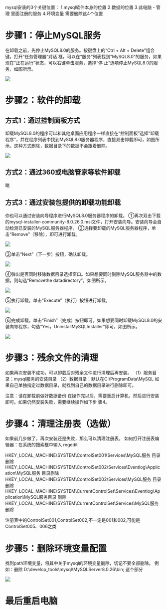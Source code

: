 mysql安装的3个关键位置：
1.mysql软件本身的位置
2.数据的位置
3.此电脑 - 管理 里面注册的服务
4.环境变量
需要删除这4个位置

# 步骤1：停止MySQL服务

在卸载之前，先停止MySQL8.0的服务。按键盘上的“Ctrl + Alt + Delete”组合键，打开“任务管理器”对话
框，可以在“服务”列表找到“MySQL8.0”的服务，如果现在“正在运行”状态，可以右键单击服务，选择“停
止”选项停止MySQL8.0的服务，如图所示。

![](https://raw.githubusercontent.com/qq153916230/study/main/mysql/pic/1.png)

# 步骤2：软件的卸载

## 方式1：通过控制面板方式

卸载MySQL8.0的程序可以和其他桌面应用程序一样直接在“控制面板”选择“卸载程序”，并在程序列表中找到MySQL8.0服务器程序，直接双击卸载即可，如图所示。这种方式删除，数据目录下的数据不会跟着删除。

![](https://raw.githubusercontent.com/qq153916230/study/main/mysql/pic/2.png)

## 方式2：通过360或电脑管家等软件卸载

略

## 方式3：通过安装包提供的卸载功能卸载

你也可以通过安装向导程序进行MySQL8.0服务器程序的卸载。
①再次双击下载的mysql-installer-community-8.0.26.0.msi文件，打开安装向导。安装向导会自动检测已安装的MySQL服务器程序。
②选择要卸载的MySQL服务器程序，单击“Remove”（移除），即可进行卸载。

![](https://raw.githubusercontent.com/qq153916230/study/main/mysql/pic/3.png)

③单击“Next”（下一步）按钮，确认卸载。

![](https://raw.githubusercontent.com/qq153916230/study/main/mysql/pic/4.png)

④弹出是否同时移除数据目录选择窗口。如果想要同时删除MySQL服务器中的数据，则勾选“Removethe datadirectory”，如图所示。

![](https://raw.githubusercontent.com/qq153916230/study/main/mysql/pic/5.png)

⑤执行卸载。单击“Execute”（执行）按钮进行卸载。

![](https://raw.githubusercontent.com/qq153916230/study/main/mysql/pic/6.png)

⑥完成卸载。单击“Finish”（完成）按钮即可。如果想要同时卸载MySQL8.0的安装向导程序，勾选“Yes，UninstallMySQLInstaller”即可，如图所示。

![](https://raw.githubusercontent.com/qq153916230/study/main/mysql/pic/7.png)

# 步骤3：残余文件的清理

如果再次安装不成功，可以卸载后对残余文件进行清理后再安装。
（1）服务目录：mysql服务的安装目录
（2）数据目录：默认在C:\ProgramData\MySQL
如果自己单独指定过数据目录，就找到自己的数据目录进行删除即可。

注意：请在卸载前做好数据备份
在操作完以后，需要重启计算机，然后进行安装即可。如果仍然安装失败，需要继续操作如下步
骤4。

# 步骤4：清理注册表（选做）

如果前几步做了，再次安装还是失败，那么可以清理注册表。
如何打开注册表编辑器：在系统的搜索框中输入 regedit

HKEY_LOCAL_MACHINE\SYSTEM\ControlSet001\Services\MySQL服务 目录删除
HKEY_LOCAL_MACHINE\SYSTEM\ControlSet002\Services\Eventlog\Application\MySQL服务 目录删除
HKEY_LOCAL_MACHINE\SYSTEM\ControlSet002\Services\MySQL服务 目录删除
HKEY_LOCAL_MACHINE\SYSTEM\CurrentControlSet\Services\Eventlog\Application\MySQL服务目录
删除
HKEY_LOCAL_MACHINE\SYSTEM\CurrentControlSet\Services\MySQL服务删除

注册表中的ControlSet001,ControlSet002,不一定是001和002,可能是ControlSet005、006之类

# 步骤5：删除环境变量配置

找到path环境变量，将其中关于mysql的环境变量删除，切记不要全部删除。
例如：删除 D:\develop_tools\mysql\MySQLServer8.0.26\bin; 这个部分

![](https://raw.githubusercontent.com/qq153916230/study/main/mysql/pic/8.png)

# 最后重启电脑